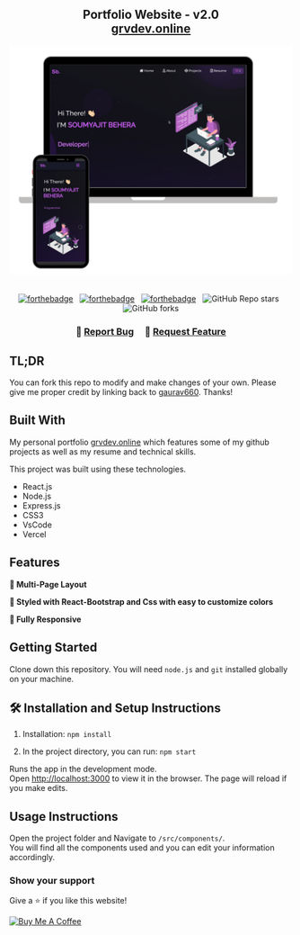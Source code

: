 <h2 align="center">
  Portfolio Website - v2.0<br/>
  <a href="https://grvdev.online/" target="_blank">grvdev.online</a>
</h2>
<div align="center">
  <img alt="Demo" src="./Images/readme-img1.png" />
</div>

<br/>

<center>

[![forthebadge](https://forthebadge.com/images/badges/built-with-love.svg)](https://forthebadge.com) &nbsp;
[![forthebadge](https://forthebadge.com/images/badges/made-with-javascript.svg)](https://forthebadge.com) &nbsp;
[![forthebadge](https://forthebadge.com/images/badges/open-source.svg)](https://forthebadge.com) &nbsp;
![GitHub Repo stars](https://img.shields.io/github/stars/gaurav660/trail_portfolio?color=red&logo=github&style=for-the-badge) &nbsp;
![GitHub forks](https://img.shields.io/github/forks/gaurav660/trail_portfolio?color=red&logo=github&style=for-the-badge)

</center>

<h3 align="center">
    🔹
    <a href="https://github.com/gaurav660/trial_portfolio/issues">Report Bug</a> &nbsp; &nbsp;
    🔹
    <a href="https://github.com/gaurav660/trial_portfolio/issues">Request Feature</a>
</h3>

## TL;DR

You can fork this repo to modify and make changes of your own. Please give me proper credit by linking back to [gaurav660](https://github.com/gaurav660/trail_portfolio). Thanks!

## Built With

My personal portfolio <a href="https://grvdev.online/" target="_blank">grvdev.online</a> which features some of my github projects as well as my resume and technical skills.<br/>

This project was built using these technologies.

- React.js
- Node.js
- Express.js
- CSS3
- VsCode
- Vercel

## Features

**📖 Multi-Page Layout**

**🎨 Styled with React-Bootstrap and Css with easy to customize colors**

**📱 Fully Responsive**

## Getting Started

Clone down this repository. You will need `node.js` and `git` installed globally on your machine.

## 🛠 Installation and Setup Instructions

1. Installation: `npm install`

2. In the project directory, you can run: `npm start`

Runs the app in the development mode.\
Open [http://localhost:3000](http://localhost:3000) to view it in the browser.
The page will reload if you make edits.

## Usage Instructions

Open the project folder and Navigate to `/src/components/`. <br/>
You will find all the components used and you can edit your information accordingly.

### Show your support

Give a ⭐ if you like this website!

<a href="https://www.buymeacoffee.com/gk577995k" target="_blank"><img src="https://cdn.buymeacoffee.com/buttons/v2/default-violet.png" alt="Buy Me A Coffee" height= "60px" width= "217px" ></a>
